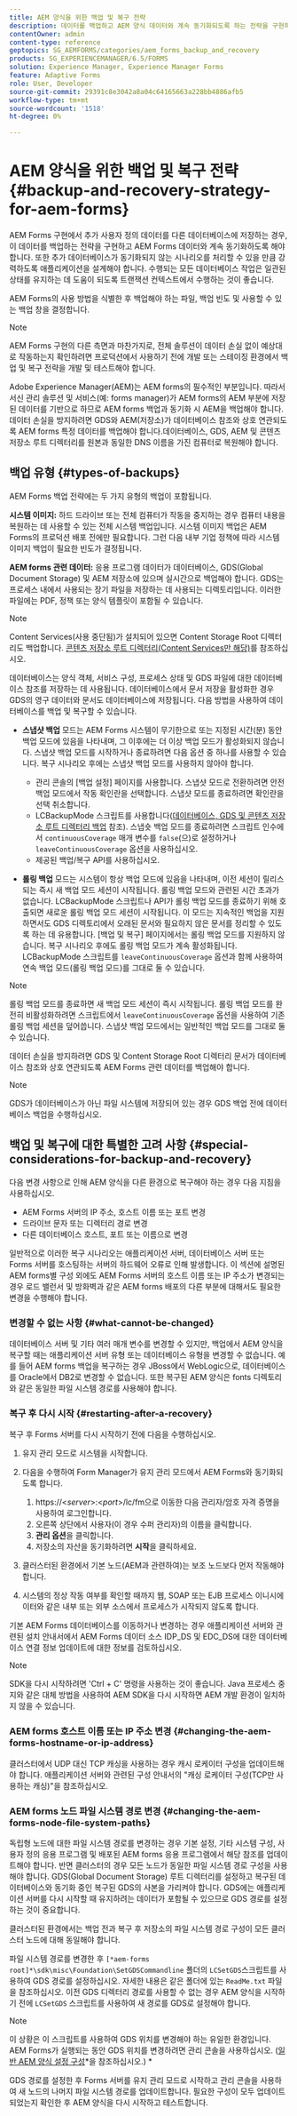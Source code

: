 ```yaml
---
title: AEM 양식을 위한 백업 및 복구 전략
description: 데이터를 백업하고 AEM 양식 데이터와 계속 동기화되도록 하는 전략을 구현하는 방법에 대해 알아봅니다.
contentOwner: admin
content-type: reference
geptopics: SG_AEMFORMS/categories/aem_forms_backup_and_recovery
products: SG_EXPERIENCEMANAGER/6.5/FORMS
solution: Experience Manager, Experience Manager Forms
feature: Adaptive Forms
role: User, Developer
source-git-commit: 29391c8e3042a8a04c64165663a228bb4886afb5
workflow-type: tm+mt
source-wordcount: '1518'
ht-degree: 0%

---
```


# AEM 양식을 위한 백업 및 복구 전략{#backup-and-recovery-strategy-for-aem-forms}

AEM Forms 구현에서 추가 사용자 정의 데이터를 다른 데이터베이스에 저장하는 경우, 이 데이터를 백업하는 전략을 구현하고 AEM Forms 데이터와 계속 동기화하도록 해야 합니다. 또한 추가 데이터베이스가 동기화되지 않는 시나리오를 처리할 수 있을 만큼 강력하도록 애플리케이션을 설계해야 합니다. 수행되는 모든 데이터베이스 작업은 일관된 상태를 유지하는 데 도움이 되도록 트랜잭션 컨텍스트에서 수행하는 것이 좋습니다.

AEM Forms의 사용 방법을 식별한 후 백업해야 하는 파일, 백업 빈도 및 사용할 수 있는 백업 창을 결정합니다.

>[!NOTE]
>
>AEM Forms 구현의 다른 측면과 마찬가지로, 전체 솔루션이 데이터 손실 없이 예상대로 작동하는지 확인하려면 프로덕션에서 사용하기 전에 개발 또는 스테이징 환경에서 백업 및 복구 전략을 개발 및 테스트해야 합니다.

Adobe Experience Manager(AEM)는 AEM forms의 필수적인 부분입니다. 따라서 서신 관리 솔루션 및 서비스(예: forms manager)가 AEM forms의 AEM 부분에 저장된 데이터를 기반으로 하므로 AEM forms 백업과 동기화 시 AEM을 백업해야 합니다.데이터 손실을 방지하려면 GDS와 AEM(저장소)가 데이터베이스 참조와 상호 연관되도록 AEM forms 특정 데이터를 백업해야 합니다.데이터베이스, GDS, AEM 및 콘텐츠 저장소 루트 디렉터리를 원본과 동일한 DNS 이름을 가진 컴퓨터로 복원해야 합니다.

## 백업 유형 {#types-of-backups}

AEM Forms 백업 전략에는 두 가지 유형의 백업이 포함됩니다.

**시스템 이미지:** 하드 드라이브 또는 전체 컴퓨터가 작동을 중지하는 경우 컴퓨터 내용을 복원하는 데 사용할 수 있는 전체 시스템 백업입니다. 시스템 이미지 백업은 AEM Forms의 프로덕션 배포 전에만 필요합니다. 그런 다음 내부 기업 정책에 따라 시스템 이미지 백업이 필요한 빈도가 결정됩니다.

**AEM forms 관련 데이터:** 응용 프로그램 데이터가 데이터베이스, GDS(Global Document Storage) 및 AEM 저장소에 있으며 실시간으로 백업해야 합니다. GDS는 프로세스 내에서 사용되는 장기 파일을 저장하는 데 사용되는 디렉토리입니다. 이러한 파일에는 PDF, 정책 또는 양식 템플릿이 포함될 수 있습니다.

>[!NOTE]
>
>Content Services(사용 중단됨)가 설치되어 있으면 Content Storage Root 디렉터리도 백업합니다. [콘텐츠 저장소 루트 디렉터리(Content Services만 해당)](/help/forms/using/admin-help/files-back-recover.md#content-storage-root-directory-content-services-only)를 참조하십시오.

데이터베이스는 양식 객체, 서비스 구성, 프로세스 상태 및 GDS 파일에 대한 데이터베이스 참조를 저장하는 데 사용됩니다. 데이터베이스에서 문서 저장을 활성화한 경우 GDS의 영구 데이터와 문서도 데이터베이스에 저장됩니다. 다음 방법을 사용하여 데이터베이스를 백업 및 복구할 수 있습니다.

* **스냅샷 백업** 모드는 AEM Forms 시스템이 무기한으로 또는 지정된 시간(분) 동안 백업 모드에 있음을 나타내며, 그 이후에는 더 이상 백업 모드가 활성화되지 않습니다. 스냅샷 백업 모드를 시작하거나 종료하려면 다음 옵션 중 하나를 사용할 수 있습니다. 복구 시나리오 후에는 스냅샷 백업 모드를 사용하지 않아야 합니다.

   * 관리 콘솔의 [백업 설정] 페이지를 사용합니다. 스냅샷 모드로 전환하려면 안전 백업 모드에서 작동 확인란을 선택합니다. 스냅샷 모드를 종료하려면 확인란을 선택 취소합니다.
   * LCBackupMode 스크립트를 사용합니다([데이터베이스, GDS 및 콘텐츠 저장소 루트 디렉터리 백업](/help/forms/using/admin-help/backing-aem-forms-data.md#back-up-the-database-gds-aem-repository-and-content-storage-root-directories) 참조). 스냅숏 백업 모드를 종료하려면 스크립트 인수에서 `continuousCoverage` 매개 변수를 `false`(으)로 설정하거나 `leaveContinuousCoverage` 옵션을 사용하십시오.
   * 제공된 백업/복구 API를 사용하십시오. <!-- Fix broken link(see AEM forms API Reference section on AEM Forms Help and Tutorials page).-->

* **롤링 백업** 모드는 시스템이 항상 백업 모드에 있음을 나타내며, 이전 세션이 릴리스되는 즉시 새 백업 모드 세션이 시작됩니다. 롤링 백업 모드와 관련된 시간 초과가 없습니다. LCBackupMode 스크립트나 API가 롤링 백업 모드를 종료하기 위해 호출되면 새로운 롤링 백업 모드 세션이 시작됩니다. 이 모드는 지속적인 백업을 지원하면서도 GDS 디렉토리에서 오래된 문서와 필요하지 않은 문서를 정리할 수 있도록 하는 데 유용합니다. [백업 및 복구] 페이지에서는 롤링 백업 모드를 지원하지 않습니다. 복구 시나리오 후에도 롤링 백업 모드가 계속 활성화됩니다. LCBackupMode 스크립트를 `leaveContinuousCoverage` 옵션과 함께 사용하여 연속 백업 모드(롤링 백업 모드)를 그대로 둘 수 있습니다.

>[!NOTE]
>
>롤링 백업 모드를 종료하면 새 백업 모드 세션이 즉시 시작됩니다. 롤링 백업 모드를 완전히 비활성화하려면 스크립트에서 `leaveContinuousCoverage` 옵션을 사용하여 기존 롤링 백업 세션을 덮어씁니다. 스냅샷 백업 모드에서는 일반적인 백업 모드를 그대로 둘 수 있습니다.

데이터 손실을 방지하려면 GDS 및 Content Storage Root 디렉터리 문서가 데이터베이스 참조와 상호 연관되도록 AEM Forms 관련 데이터를 백업해야 합니다.

>[!NOTE]
>
>GDS가 데이터베이스가 아닌 파일 시스템에 저장되어 있는 경우 GDS 백업 전에 데이터베이스 백업을 수행하십시오.

## 백업 및 복구에 대한 특별한 고려 사항 {#special-considerations-for-backup-and-recovery}

다음 변경 사항으로 인해 AEM 양식을 다른 환경으로 복구해야 하는 경우 다음 지침을 사용하십시오.

* AEM Forms 서버의 IP 주소, 호스트 이름 또는 포트 변경
* 드라이브 문자 또는 디렉터리 경로 변경
* 다른 데이터베이스 호스트, 포트 또는 이름으로 변경

일반적으로 이러한 복구 시나리오는 애플리케이션 서버, 데이터베이스 서버 또는 Forms 서버를 호스팅하는 서버의 하드웨어 오류로 인해 발생합니다. 이 섹션에 설명된 AEM forms별 구성 외에도 AEM Forms 서버의 호스트 이름 또는 IP 주소가 변경되는 경우 로드 밸런서 및 방화벽과 같은 AEM forms 배포의 다른 부분에 대해서도 필요한 변경을 수행해야 합니다.

### 변경할 수 없는 사항 {#what-cannot-be-changed}

데이터베이스 서버 및 기타 여러 매개 변수를 변경할 수 있지만, 백업에서 AEM 양식을 복구할 때는 애플리케이션 서버 유형 또는 데이터베이스 유형을 변경할 수 없습니다. 예를 들어 AEM forms 백업을 복구하는 경우 JBoss에서 WebLogic으로, 데이터베이스를 Oracle에서 DB2로 변경할 수 없습니다. 또한 복구된 AEM 양식은 fonts 디렉토리와 같은 동일한 파일 시스템 경로를 사용해야 합니다.

### 복구 후 다시 시작 {#restarting-after-a-recovery}

복구 후 Forms 서버를 다시 시작하기 전에 다음을 수행하십시오.

1. 유지 관리 모드로 시스템을 시작합니다.
1. 다음을 수행하여 Form Manager가 유지 관리 모드에서 AEM Forms와 동기화되도록 합니다.

   1. https://&lt;*server*>:&lt;*port*>/lc/fm으로 이동한 다음 관리자/암호 자격 증명을 사용하여 로그인합니다.
   1. 오른쪽 상단에서 사용자(이 경우 수퍼 관리자)의 이름을 클릭합니다.
   1. **관리 옵션**&#x200B;을 클릭합니다.
   1. 저장소의 자산을 동기화하려면 **시작**&#x200B;을 클릭하세요.

1. 클러스터된 환경에서 기본 노드(AEM과 관련하여)는 보조 노드보다 먼저 작동해야 합니다.
1. 시스템의 정상 작동 여부를 확인할 때까지 웹, SOAP 또는 EJB 프로세스 이니시에이터와 같은 내부 또는 외부 소스에서 프로세스가 시작되지 않도록 합니다.

기본 AEM Forms 데이터베이스를 이동하거나 변경하는 경우 애플리케이션 서버와 관련된 설치 안내서에서 AEM Forms 데이터 소스 IDP_DS 및 EDC_DS에 대한 데이터베이스 연결 정보 업데이트에 대한 정보를 검토하십시오.

>[!NOTE]
> 
> SDK을 다시 시작하려면 &#39;Ctrl + C&#39; 명령을 사용하는 것이 좋습니다. Java 프로세스 중지와 같은 대체 방법을 사용하여 AEM SDK을 다시 시작하면 AEM 개발 환경이 일치하지 않을 수 있습니다.

### AEM forms 호스트 이름 또는 IP 주소 변경 {#changing-the-aem-forms-hostname-or-ip-address}

클러스터에서 UDP 대신 TCP 캐싱을 사용하는 경우 캐시 로케이터 구성을 업데이트해야 합니다. 애플리케이션 서버와 관련된 구성 안내서의 &quot;캐싱 로케이터 구성(TCP만 사용하는 캐싱)&quot;을 참조하십시오.

### AEM forms 노드 파일 시스템 경로 변경 {#changing-the-aem-forms-node-file-system-paths}

독립형 노드에 대한 파일 시스템 경로를 변경하는 경우 기본 설정, 기타 시스템 구성, 사용자 정의 응용 프로그램 및 배포된 AEM forms 응용 프로그램에서 해당 참조를 업데이트해야 합니다. 반면 클러스터의 경우 모든 노드가 동일한 파일 시스템 경로 구성을 사용해야 합니다. GDS(Global Document Storage) 루트 디렉터리를 설정하고 복구된 데이터베이스와 동기화 중인 복구된 GDS의 사본을 가리켜야 합니다. GDS에는 애플리케이션 서버를 다시 시작할 때 유지하려는 데이터가 포함될 수 있으므로 GDS 경로를 설정하는 것이 중요합니다.

클러스터된 환경에서는 백업 전과 복구 후 저장소의 파일 시스템 경로 구성이 모든 클러스터 노드에 대해 동일해야 합니다.

파일 시스템 경로를 변경한 후 `[*aem-forms root]*\sdk\misc\Foundation\SetGDSCommandline` 폴더의 `LCSetGDS`스크립트를 사용하여 GDS 경로를 설정하십시오. 자세한 내용은 같은 폴더에 있는 `ReadMe.txt` 파일을 참조하십시오. 이전 GDS 디렉터리 경로를 사용할 수 없는 경우 AEM 양식을 시작하기 전에 `LCSetGDS` 스크립트를 사용하여 새 경로를 GDS로 설정해야 합니다.

>[!NOTE]
>
>이 상황은 이 스크립트를 사용하여 GDS 위치를 변경해야 하는 유일한 환경입니다. AEM Forms가 실행되는 동안 GDS 위치를 변경하려면 관리 콘솔을 사용하십시오. ([일반 AEM 양식 설정 구성](/help/forms/using/admin-help/configure-general-aem-forms-settings.md#configure-general-aem-forms-settings)*을 참조하십시오.) *

GDS 경로를 설정한 후 Forms 서버를 유지 관리 모드로 시작하고 관리 콘솔을 사용하여 새 노드의 나머지 파일 시스템 경로를 업데이트합니다. 필요한 구성이 모두 업데이트되었는지 확인한 후 AEM 양식을 다시 시작하고 테스트합니다.
